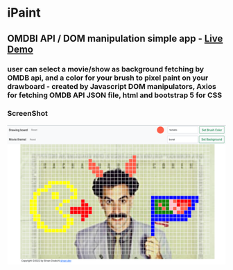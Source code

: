 # iPaint
## OMDBI API / DOM manipulation simple app - <a href="https://sirvand.github.io/iPaint/"> Live Demo </a>
### user can select a movie/show as background fetching by OMDB api, and a color for your brush to pixel paint on your drawboard - created by Javascript DOM manipulators, Axios for fetching OMDB API JSON file, html and bootstrap 5 for CSS 

### ScreenShot
![Screenshot](ss_ipaint.png)
